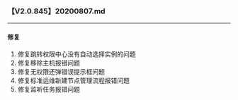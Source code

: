 ### 【V2.0.845】20200807.md
----
#### 修复
1. 修复跳转权限中心没有自动选择实例的问题
2. 修复移除主机报错问题
3. 修复无权限还弹错误提示框问题
4. 修复标准运维新建节点管理流程报错问题
5. 修复监听任务报错问题
